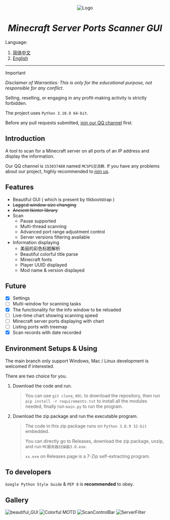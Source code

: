 <div align="center">

![Logo](../assets/icon.ico)

# *Minecraft Server Ports Scanner GUI*

</div>

Language:

1. [简体中文](../README.md)
2. [English](README_EN.md)

---

> [!IMPORTANT]
>
> _Disclaimer of Warranties: This is only for the educational purpose, not responsible for any conflict._
>
> Selling, reselling, or engaging in any profit-making activity is strictly forbidden.
>
> The project uses `Python 3.10.9 64-bit`.
>
> Before any pull requests submitted, [join our QQ channel](https://qm.qq.com/q/RTR91LyV0o) first.

## Introduction

A tool to scan for a Minecraft server on all ports of an IP address and display the information.

Our QQ channel is `153037480` named `MCSPS交流群`. If you have any problems about our project, highly recommended to [join us](https://qm.qq.com/q/RTR91LyV0o).

## Features

* Beautiful GUI ( which is present by ttkbootstrap )
* ~~Lagged window size changing~~
* ~~Ancient tkinter library~~
* Scan
    * Pause supported
    * Multi-thread scanning
    * Advanced port range adjustment control
    * Server versions filtering available
* Information displaying
    * 美丽的彩色标题解析
    * Beautiful colorful title parse
    * Minecraft fonts
    * Player UUID displayed
    * Mod name & version displayed

## Future
* [x] Settings
* [ ] Multi-window for scanning tasks
* [x] The functionality for the info window to be reloaded
* [ ] Live-time chart showing scanning speed
* [ ] Minecraft server ports displaying with chart
* [ ] Listing ports with treemap
* [x] Scan records with date recorded

## Environment Setups & Using

The main branch only support Windows, Mac / Linux development is welcomed if interested.

There are two choice for you.

1. Download the code and run.

   > You can use `git clone`, etc. to download the repository, then run `pip install -r requirements.txt`
   to install all the modules needed, finally run `main.py` to run the program.

2. Download the zip package and run the executable program.

   > The code in this zip package runs on `Python 3.8.9 32-bit` embedded.
   > 
   > You can directly go to Releases, download the zip package, unzip, and run `MC服务器扫描器3.0.exe`.
   >
   > `xx.exe` on Releases page is a 7-Zip self-extracting program.

## To developers

`Google Python Style Guide` & `PEP 8` is **recommended** to obey.

## Gallery

![beautiful_GUI](https://github.com/hite4044/Minecraft-Server-Ports-Scanner-GUI/assets/129571243/a571046d-78af-4250-b70c-e8a52938f6bd)
![Colorful MOTD](https://github.com/hite4044/Minecraft-Server-Ports-Scanner-GUI/assets/129571243/f9f1b704-9f71-42a2-9e62-2a09c864fdbc)
![ScanControlBar](https://github.com/hite4044/Minecraft-Server-Ports-Scanner-GUI/assets/129571243/0bf193ce-c7d0-4cec-a7a3-46d9d6708112)
![ServerFilter](https://github.com/hite4044/Minecraft-Server-Ports-Scanner-GUI/assets/129571243/7f8bece8-46ad-401c-baa1-fc6ac668066c)

